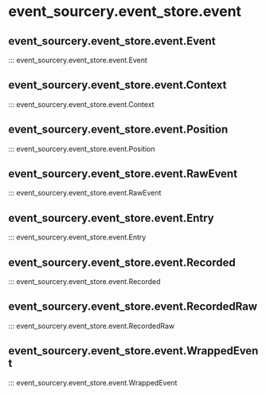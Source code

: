 # event_sourcery.event_store.event

## event_sourcery.event_store.event.Event
::: event_sourcery.event_store.event.Event

## event_sourcery.event_store.event.Context
::: event_sourcery.event_store.event.Context

## event_sourcery.event_store.event.Position
::: event_sourcery.event_store.event.Position

## event_sourcery.event_store.event.RawEvent
::: event_sourcery.event_store.event.RawEvent

## event_sourcery.event_store.event.Entry
::: event_sourcery.event_store.event.Entry

## event_sourcery.event_store.event.Recorded
::: event_sourcery.event_store.event.Recorded

## event_sourcery.event_store.event.RecordedRaw
::: event_sourcery.event_store.event.RecordedRaw

## event_sourcery.event_store.event.WrappedEvent
::: event_sourcery.event_store.event.WrappedEvent
